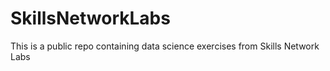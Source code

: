 # SkillsNetworkLabs
This is a public repo containing data science exercises from Skills Network Labs
